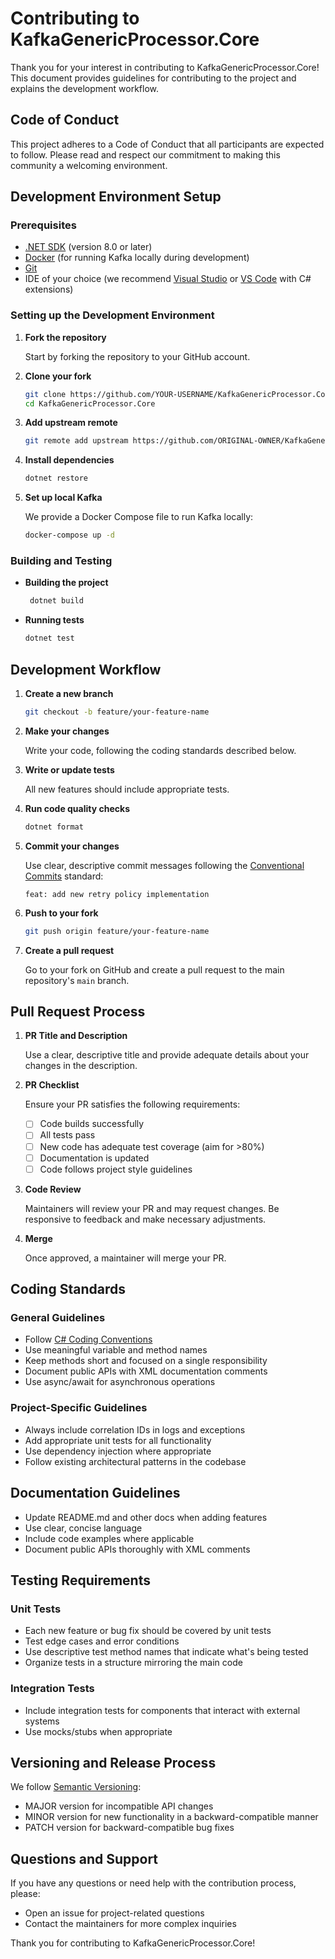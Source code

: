 # Contributing to KafkaGenericProcessor.Core

Thank you for your interest in contributing to KafkaGenericProcessor.Core! This document provides guidelines for contributing to the project and explains the development workflow.

## Code of Conduct

This project adheres to a Code of Conduct that all participants are expected to follow. Please read and respect our commitment to making this community a welcoming environment.

## Development Environment Setup

### Prerequisites

- [.NET SDK](https://dotnet.microsoft.com/download) (version 8.0 or later)
- [Docker](https://www.docker.com/) (for running Kafka locally during development)
- [Git](https://git-scm.com/)
- IDE of your choice (we recommend [Visual Studio](https://visualstudio.microsoft.com/) or [VS Code](https://code.visualstudio.com/) with C# extensions)

### Setting up the Development Environment

1. **Fork the repository**

   Start by forking the repository to your GitHub account.

2. **Clone your fork**

   ```bash
   git clone https://github.com/YOUR-USERNAME/KafkaGenericProcessor.Core.git
   cd KafkaGenericProcessor.Core
   ```

3. **Add upstream remote**

   ```bash
   git remote add upstream https://github.com/ORIGINAL-OWNER/KafkaGenericProcessor.Core.git
   ```

4. **Install dependencies**

   ```bash
   dotnet restore
   ```

5. **Set up local Kafka**

   We provide a Docker Compose file to run Kafka locally:

   ```bash
   docker-compose up -d
   ```

### Building and Testing

- **Building the project**

  ```bash
   dotnet build
   ```

- **Running tests**

  ```bash
  dotnet test
  ```

## Development Workflow

1. **Create a new branch**

   ```bash
   git checkout -b feature/your-feature-name
   ```

2. **Make your changes**

   Write your code, following the coding standards described below.

3. **Write or update tests**

   All new features should include appropriate tests.

4. **Run code quality checks**

   ```bash
   dotnet format
   ```

5. **Commit your changes**

   Use clear, descriptive commit messages following the [Conventional Commits](https://www.conventionalcommits.org/) standard:

   ```
   feat: add new retry policy implementation
   ```

6. **Push to your fork**

   ```bash
   git push origin feature/your-feature-name
   ```

7. **Create a pull request**

   Go to your fork on GitHub and create a pull request to the main repository's `main` branch.

## Pull Request Process

1. **PR Title and Description**

   Use a clear, descriptive title and provide adequate details about your changes in the description.

2. **PR Checklist**

   Ensure your PR satisfies the following requirements:
   - [ ] Code builds successfully
   - [ ] All tests pass
   - [ ] New code has adequate test coverage (aim for >80%)
   - [ ] Documentation is updated
   - [ ] Code follows project style guidelines

3. **Code Review**

   Maintainers will review your PR and may request changes. Be responsive to feedback and make necessary adjustments.

4. **Merge**

   Once approved, a maintainer will merge your PR.

## Coding Standards

### General Guidelines

- Follow [C# Coding Conventions](https://docs.microsoft.com/en-us/dotnet/csharp/fundamentals/coding-style/coding-conventions)
- Use meaningful variable and method names
- Keep methods short and focused on a single responsibility
- Document public APIs with XML documentation comments
- Use async/await for asynchronous operations

### Project-Specific Guidelines

- Always include correlation IDs in logs and exceptions
- Add appropriate unit tests for all functionality
- Use dependency injection where appropriate
- Follow existing architectural patterns in the codebase

## Documentation Guidelines

- Update README.md and other docs when adding features
- Use clear, concise language
- Include code examples where applicable
- Document public APIs thoroughly with XML comments

## Testing Requirements

### Unit Tests

- Each new feature or bug fix should be covered by unit tests
- Test edge cases and error conditions
- Use descriptive test method names that indicate what's being tested
- Organize tests in a structure mirroring the main code

### Integration Tests

- Include integration tests for components that interact with external systems
- Use mocks/stubs when appropriate

## Versioning and Release Process

We follow [Semantic Versioning](https://semver.org/):

- MAJOR version for incompatible API changes
- MINOR version for new functionality in a backward-compatible manner
- PATCH version for backward-compatible bug fixes

## Questions and Support

If you have any questions or need help with the contribution process, please:

- Open an issue for project-related questions
- Contact the maintainers for more complex inquiries

Thank you for contributing to KafkaGenericProcessor.Core!